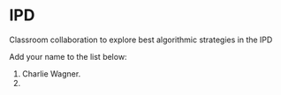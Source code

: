 # IPD
Classroom collaboration to explore best algorithmic strategies in the IPD

Add your name to the list below:

1. Charlie Wagner.
2. 

